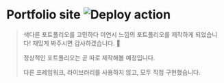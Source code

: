 # Portfolio site ![Deploy action](https://github.com/BangChunDeok/portfolio/workflows/Deploy%20action/badge.svg?branch=master)

> 색다른 포트폴리오를 고민하다 미연시 느낌의 포트폴리오를 제작하게 되었습니다! 재밌게 봐주시면 감사하겠습니다. 🤟
>
> 정상적인 포트폴리오는 곧 따로 제작해볼 예정입니다.
>
> 다른 프레임워크, 라이브러리를 사용하지 않고, 모두 직접 구현했습니다.
